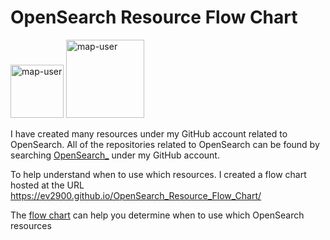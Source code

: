# OpenSearch Resource Flow Chart

 <img width="85" alt="map-user" src="https://img.shields.io/badge/views-513-green"> <img width="125" alt="map-user" src="https://img.shields.io/badge/unique visits-183-green">

I have created many resources under my GitHub account related to OpenSearch. All of the repositories related to OpenSearch can be found by searching [OpenSearch_](https://github.com/ev2900?tab=repositories&q=OpenSearch_&type=&language=&sort=) under my GitHub account.

To help understand when to use which resources. I created a flow chart hosted at the URL https://ev2900.github.io/OpenSearch_Resource_Flow_Chart/

The [flow chart](https://ev2900.github.io/OpenSearch_Resource_Flow_Chart/) can help you determine when to use which OpenSearch resources
